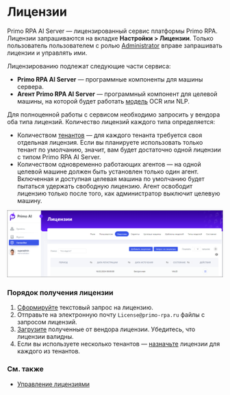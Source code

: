 # Лицензии

Primo RPA AI Server — лицензированный сервис платформы Primo RPA. Лицензии запрашиваются на вкладке **Настройки > Лицензии**. Только пользователь пользователем с ролью [Administrator](https://docs.primo-rpa.ru/primo-rpa/primo-rpa-ai-server/admin/system-users#vstroennye-roli) вправе запрашивать лицензии и управлять ими.

Лицензированию подлежат следующие части сервиса:
* **Primo RPA AI Server** — программные компоненты для машины сервера. 
* **Агент Primo RPA AI Server** — программный компонент для целевой машины, на которой будет работать [модель](https://docs.primo-rpa.ru/primo-rpa/primo-rpa-ai-server/glossary#model) OCR или NLP.

Для полноценной работы с сервисом необходимо запросить у вендора оба типа лицензий. Количество лицензий каждого типа определяется:
* Количеством [тенантов](https://docs.primo-rpa.ru/primo-rpa/primo-rpa-ai-server/common/access-control#tenanty) — для каждого тенанта требуется своя отдельная лицензия. Если вы планируете использовать только тенант по умолчанию, значит, вам будет достаточно одной лицензии с типом Primo RPA AI Server.
* Количеством одновременно работающих агентов — на одной целевой машине должен быть установлен только один агент. Включенная и доступная целевая машина по умолчанию будет пытаться удержать свободную лицензию. Агент освободит лицензию только после того, как администратор выключит целевую машину.

![](<../../../.gitbook/assets1/primo-ai/licenses.png>)

### Порядок получения лицензии 

1. [Сформируйте](https://docs.primo-rpa.ru/primo-rpa/primo-rpa-ai-server/admin/licenses/license-management#zaprosit-licenziyu) текстовый запрос на лицензию.
1. Отправьте на электронную почту `License@primo-rpa.ru` файлы с запросом лицензий.
2. [Загрузите](https://docs.primo-rpa.ru/primo-rpa/primo-rpa-ai-server/admin/licenses/license-management#dobavit-licenziyu) полученные от вендора лицензии. Убедитесь, что лицензии валидны.
3. Если вы используете несколько тенантов — [назначьте](https://docs.primo-rpa.ru/primo-rpa/primo-rpa-ai-server/admin/licenses/license-management#vydat-licenziyu-na-tenant) лицензии для каждого из тенантов. 

### См. также

* [Управление лицензиями](https://docs.primo-rpa.ru/primo-rpa/primo-rpa-ai-server/admin/licenses/license-management)





